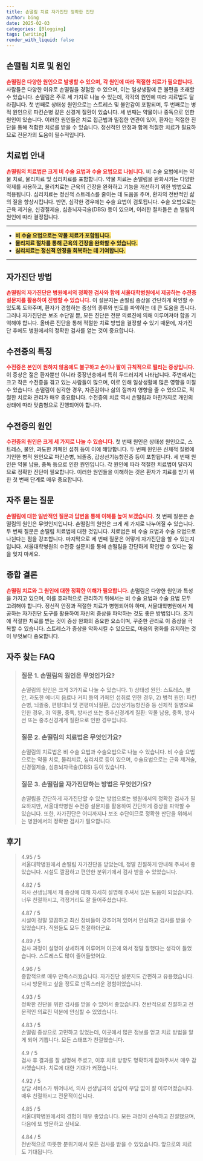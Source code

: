 ```yaml
---
title: 손떨림 치료 자가진단 정확한 진단
author: bing
date: 2025-02-03
categories: [Blogging]
tags: [writing]
render_with_liquid: false
---
```



<h2 id='손떨림_치료_및_원인'>손떨림 치료 및 원인</h2>

<p><b><span style="color: #ee2323;">손떨림은 다양한 원인으로 발생할 수 있으며, 각 원인에 따라 적절한 치료가 필요합니다.</span></b> 사람들은 다양한 이유로 손떨림을 경험할 수 있으며, 이는 일상생활에 큰 불편을 초래할 수 있습니다. 손떨림은 주로 세 가지로 나눌 수 있는데, 각각의 원인에 따라 치료법도 달라집니다. 첫 번째로 상태성 원인으로는 스트레스 및 불안감이 포함되며, 두 번째로는 병적 원인으로 파킨슨병 같은 신경계 질환이 있습니다. 세 번째는 약물이나 중독으로 인한 원인이 있습니다. 이러한 원인들은 치료 접근법과 밀접한 연관이 있어, 환자는 적절한 진단을 통해 적합한 치료를 받을 수 있습니다. 정신적인 안정과 함께 적절한 치료가 필요하므로 전문가의 도움이 필수적입니다.</p>

<h2 id='치료법_안내'>치료법 안내</h2>

<p><b><span style="color: #ee2323;">손떨림의 치료법은 크게 비 수술 요법과 수술 요법으로 나뉩니다.</span></b> 비 수술 요법에서는 약물 치료, 물리치료 및 심리치료를 포함합니다. 약물 치료는 손떨림을 완화시키는 다양한 약제를 사용하고, 물리치료는 근육의 긴장을 완화하고 기능을 개선하기 위한 방법으로 적용됩니다. 심리치료는 정신적 스트레스를 줄이는 데 도움을 주며, 환자의 전반적인 삶의 질을 향상시킵니다. 반면, 심각한 경우에는 수술 요법이 검토됩니다. 수술 요법으로는 근육 제거술, 신경절제술, 심층뇌자극술(DBS) 등이 있으며, 이러한 절차들은 손 떨림의 원인에 따라 결정됩니다.</p>

<hr />

<ul>
    <li><b><span style="background-color: #ffe066;">비 수술 요법으로는 약물 치료가 포함됩니다.</span></b></li>
    <li><b><span style="background-color: #ffe066;">물리치료 절차를 통해 근육의 긴장을 완화할 수 있습니다.</span></b></li>
    <li><b><span style="background-color: #ffe066;">심리치료는 정신적 안정을 회복하는 데 기여합니다.</span></b></li>
</ul>

<hr />

<h2 id='자가진단_방법'>자가진단 방법</h2>

<p><b><span style="color: #ee2323;">손떨림의 자가진단은 병원에서의 정확한 검사와 함께 서울대학병원에서 제공하는 수전증 설문지를 활용하여 진행할 수 있습니다.</span></b> 이 설문지는 손떨림 증상을 간단하게 확인할 수 있도록 도와주며, 환자가 경험하는 증상의 종류와 빈도를 파악하는 데 큰 도움을 줍니다. 그러나 자가진단은 보조 수단일 뿐, 모든 진단은 전문 의료진에 의해 이루어져야 함을 기억해야 합니다. 올바른 진단을 통해 적절한 치료 방법을 결정할 수 있기 때문에, 자가진단 후에도 병원에서의 정확한 검사를 얻는 것이 중요합니다.</p>

<h2 id='수전증의_특징'>수전증의 특징</h2>

<p><b><span style="color: #ee2323;">수전증은 본인이 원하지 않음에도 불구하고 손이나 팔이 규칙적으로 떨리는 증상입니다.</span></b> 이 증상은 젊은 환자뿐만 아니라 중장년층에서 특히 두드러지게 나타납니다. 주변에서는 크고 작은 수전증을 겪고 있는 사람들이 많으며, 이로 인해 일상생활에 많은 영향을 미칠 수 있습니다. 손떨림이 심각한 경우, 자존감이나 삶의 질까지 영향을 줄 수 있으므로, 적절한 치료와 관리가 매우 중요합니다. 수전증의 치료 역시 손떨림과 마찬가지로 개인의 상태에 따라 맞춤형으로 진행되어야 합니다.</p>

<h2 id='수전증의_원인'>수전증의 원인</h2>

<p><b><span style="color: #ee2323;">수전증의 원인은 크게 세 가지로 나눌 수 있습니다.</span></b> 첫 번째 원인은 상태성 원인으로, 스트레스, 불안, 과도한 카페인 섭취 등이 이에 해당합니다. 두 번째 원인은 신체적 질병에 기인한 병적 원인으로 파킨슨병, 뇌졸중, 갑상선기능항진증 등이 포함됩니다. 세 번째 원인은 약물 남용, 중독 등으로 인한 원인입니다. 각 원인에 따라 적절한 치료법이 달라지므로 정확한 진단이 필요합니다. 이러한 원인들을 이해하는 것은 환자가 치료를 받기 위한 첫 번째 단계로 매우 중요합니다.</p>

<h2 id='자주_묻는_질문'>자주 묻는 질문</h2>

<p><b><span style="color: #ee2323;">손떨림에 대한 일반적인 질문과 답변을 통해 이해를 높여 보겠습니다.</span></b> 첫 번째 질문은 손떨림의 원인은 무엇인지입니다. 손떨림의 원인은 크게 세 가지로 나누어질 수 있습니다. 두 번째 질문은 손떨림 치료법에 대한 것입니다. 치료법은 비 수술 요법과 수술 요법으로 나뉜다는 점을 강조합니다. 마지막으로 세 번째 질문은 어떻게 자가진단을 할 수 있는지입니다. 서울대학병원의 수전증 설문지를 통해 손떨림을 간단하게 확인할 수 있다는 점을 잊지 마세요.</p>

<h2 id='종합_결론'>종합 결론</h2>

<p><b><span style="color: #ee2323;">손떨림 치료와 그 원인에 대한 정확한 이해가 필요합니다.</span></b> 손떨림은 다양한 원인과 특성을 가지고 있으며, 이를 효과적으로 관리하기 위해서는 비 수술 요법과 수술 요법 모두 고려해야 합니다. 정신적 안정과 적절한 치료가 병행되어야 하며, 서울대학병원에서 제공하는 자가진단 도구를 활용하여 자신의 증상을 파악하는 것도 좋은 방법입니다. 조기에 적절한 치료를 받는 것이 증상 완화의 중요한 요소이며, 꾸준한 관리로 이 증상을 극복할 수 있습니다. 스트레스가 증상을 악화시킬 수 있으므로, 마음의 평화를 유지하는 것이 무엇보다 중요합니다.</p>


<h2 id='자주_찾는_FAQ'>자주 찾는 FAQ</h2>
<div itemscope="" itemtype="https://schema.org/FAQPage"> 
<blockquote> 
<div itemscope="" itemprop="mainEntity" itemtype="https://schema.org/Question"> 
<h3 itemprop="name">질문 1. 손떨림의 원인은 무엇인가요?</h3> 
<div itemscope="" itemprop="acceptedAnswer" itemtype="https://schema.org/Answer"> 
<span itemprop="text"> 
<p>손떨림의 원인은 크게 3가지로 나눌 수 있습니다. 1) 상태성 원인: 스트레스, 불안, 과도한 에너지 음료나 커피 등의 카페인 섭취로 인한 경우, 2) 병적 원인: 파킨슨병, 뇌졸중, 편평대뇌 및 편평미뇌질환, 갑상선기능항진증 등 신체적 질병으로 인한 경우, 3) 약물, 중독, 방사선 또는 중추신경계계 질환: 약물 남용, 중독, 방사선 또는 중추신경계계 질환으로 인한 경우입니다.</p> 
</span> 
</div> 
</div> 
<div itemscope="" itemprop="mainEntity" itemtype="https://schema.org/Question"> 
<h3 itemprop="name">질문 2. 손떨림의 치료법은 무엇인가요?</h3> 
<div itemscope="" itemprop="acceptedAnswer" itemtype="https://schema.org/Answer"> 
<span itemprop="text"> 
<p>손떨림의 치료법은 비 수술 요법과 수술요법으로 나눌 수 있습니다. 비 수술 요법으로는 약물 치료, 물리치료, 심리치료 등이 있으며, 수술요법으로는 근육 제거술, 신경절제술, 심층뇌자극술(DBS) 등이 있습니다.</p> 
</span> 
</div> 
</div> 
<div itemscope="" itemprop="mainEntity" itemtype="https://schema.org/Question"> 
<h3 itemprop="name">질문 3. 손떨림을 자가진단하는 방법은 무엇인가요?</h3> 
<div itemscope="" itemprop="acceptedAnswer" itemtype="https://schema.org/Answer"> 
<span itemprop="text"> 
<p>손떨림을 간단하게 자가진단할 수 있는 방법으로는 병원에서의 정확한 검사가 필요하지만, 서울대학병원 수전증 설문지를 활용하여 간단하게 증상을 파악할 수 있습니다. 또한, 자가진단은 어디까지나 보조 수단이므로 정확한 판단을 위해서는 병원에서의 정확한 검사가 필요합니다.</p> 
</span> 
</div> 
</div> 
</blockquote> 
</div>
<h2 id='후기'>후기</h2>
<div itemscope itemtype="https://schema.org/Product">
  <blockquote>
  <div itemprop="review" itemscope itemtype="https://schema.org/Review">
      <div itemprop="reviewRating" itemscope itemtype="https://schema.org/Rating"> <span itemprop="ratingValue">4.95</span> / <span itemprop="bestRating">5</span> </div>
      <span itemprop="reviewBody">서울대학병원에서 손떨림 자가진단을 받았는데, 정말 친절하게 안내해 주셔서 좋았습니다. 시설도 깔끔하고 편안한 분위기에서 검사 받을 수 있었습니다.</span>
  </div>
  <br>
  <div itemprop="review" itemscope itemtype="https://schema.org/Review">
      <div itemprop="reviewRating" itemscope itemtype="https://schema.org/Rating"> <span itemprop="ratingValue">4.82</span> / <span itemprop="bestRating">5</span> </div>
      <span itemprop="reviewBody">의사 선생님께서 제 증상에 대해 자세히 설명해 주셔서 많은 도움이 되었습니다. 너무 친절하시고, 걱정거리도 잘 들어주셨습니다.</span>
  </div>
  <br>
  <div itemprop="review" itemscope itemtype="https://schema.org/Review">
      <div itemprop="reviewRating" itemscope itemtype="https://schema.org/Rating"> <span itemprop="ratingValue">4.87</span> / <span itemprop="bestRating">5</span> </div>
      <span itemprop="reviewBody">시설이 정말 깔끔하고 최신 장비들이 갖추어져 있어서 안심하고 검사를 받을 수 있었습니다. 직원들도 모두 친절하더군요.</span>
  </div>
  <br>
  <div itemprop="review" itemscope itemtype="https://schema.org/Review">
      <div itemprop="reviewRating" itemscope itemtype="https://schema.org/Rating"> <span itemprop="ratingValue">4.89</span> / <span itemprop="bestRating">5</span> </div>
      <span itemprop="reviewBody">검사 과정이 설명이 상세하게 이루어져 이곳에 와서 정말 잘했다는 생각이 들었습니다. 스트레스도 많이 줄어들었어요.</span>
  </div>
  <br>
  <div itemprop="review" itemscope itemtype="https://schema.org/Review">
      <div itemprop="reviewRating" itemscope itemtype="https://schema.org/Rating"> <span itemprop="ratingValue">4.96</span> / <span itemprop="bestRating">5</span> </div>
      <span itemprop="reviewBody">종합적으로 매우 만족스러웠습니다. 자가진단 설문지도 간편하고 유용했습니다. 다시 방문하고 싶을 정도로 만족스러운 경험이었습니다.</span>
  </div>
  <br>
  <div itemprop="review" itemscope itemtype="https://schema.org/Review">
      <div itemprop="reviewRating" itemscope itemtype="https://schema.org/Rating"> <span itemprop="ratingValue">4.93</span> / <span itemprop="bestRating">5</span> </div>
      <span itemprop="reviewBody">정확한 진단을 위한 검사를 받을 수 있어서 좋았습니다. 전반적으로 친절하고 전문적인 의료진 덕분에 안심할 수 있었습니다.</span>
  </div>
  <br>
  <div itemprop="review" itemscope itemtype="https://schema.org/Review">
      <div itemprop="reviewRating" itemscope itemtype="https://schema.org/Rating"> <span itemprop="ratingValue">4.83</span> / <span itemprop="bestRating">5</span> </div>
      <span itemprop="reviewBody">손떨림 증상으로 고민하고 있었는데, 이곳에서 많은 정보를 얻고 치료 방법을 알게 되어 기쁩니다. 모든 스태프가 친절했습니다.</span>
  </div>
  <br>
  <div itemprop="review" itemscope itemtype="https://schema.org/Review">
      <div itemprop="reviewRating" itemscope itemtype="https://schema.org/Rating"> <span itemprop="ratingValue">4.9</span> / <span itemprop="bestRating">5</span> </div>
      <span itemprop="reviewBody">검사 후 결과를 잘 설명해 주셨고, 이후 치료 방향도 명확하게 잡아주셔서 매우 감사했습니다. 치료에 대한 기대가 커졌습니다.</span>
  </div>
  <br>
  <div itemprop="review" itemscope itemtype="https://schema.org/Review">
      <div itemprop="reviewRating" itemscope itemtype="https://schema.org/Rating"> <span itemprop="ratingValue">4.92</span> / <span itemprop="bestRating">5</span> </div>
      <span itemprop="reviewBody">상담 서비스가 뛰어나서, 의사 선생님과의 상담이 부담 없이 잘 이루어졌습니다. 매우 친절하시고 전문적이십니다.</span>
  </div>
  <br>
  <div itemprop="review" itemscope itemtype="https://schema.org/Review">
      <div itemprop="reviewRating" itemscope itemtype="https://schema.org/Rating"> <span itemprop="ratingValue">4.85</span> / <span itemprop="bestRating">5</span> </div>
      <span itemprop="reviewBody">서울대학병원에서의 경험이 매우 좋았습니다. 모든 과정이 신속하고 친절했으며, 다음에 또 방문하고 싶네요.</span>
  </div>
  <br>
  <div itemprop="review" itemscope itemtype="https://schema.org/Review">
      <div itemprop="reviewRating" itemscope itemtype="https://schema.org/Rating"> <span itemprop="ratingValue">4.84</span> / <span itemprop="bestRating">5</span> </div>
      <span itemprop="reviewBody">전반적으로 따뜻한 분위기에서 모든 검사를 받을 수 있었습니다. 앞으로의 치료도 기대됩니다.</span>
  </div>
  </blockquote>
</div>
